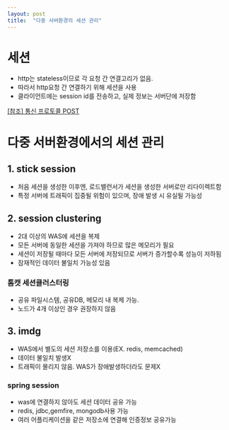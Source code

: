 ```yaml
---
layout: post
title:  "다중 서버환경의 세션 관리"
---
```


# 세션
- http는 stateless이므로 각 요청 간 연결고리가 없음.
- 따라서 http요청 간 연결하기 위해 세션을 사용
- 클라이언트에는 session id를 전송하고, 실제 정보는 서버단에 저장함

[[참조] 통신 프로토콜 POST](https://hyooi.github.io/communication-protocol/)



# 다중 서버환경에서의 세션 관리

## 1. stick session
- 처음 세션을 생성한 이후엔, 로드밸런서가 세션을 생성한 서버로만 리다이렉트함
- 특정 서버에 트래픽이 집중될 위험이 있으며, 장애 발생 시 유실될 가능성


## 2. session clustering
- 2대 이상의 WAS에 세션을 복제
- 모든 서버에 동일한 세션을 가져야 하므로 많은 메모리가 필요
- 세션이 저장될 때마다 모든 서버에 저장되므로 서버가 증가할수록 성능이 저하됨
- 잠재적인 데이터 불일치 가능성 있음


### 톰캣 세션클러스터링
- 공유 파일시스템, 공유DB, 메모리 내 복제 가능. 
- 노드가 4개 이상인 경우 권장하지 않음


## 3. imdg
- WAS에서 별도의 세션 저장소를 이용(EX. redis, memcached)
- 데이터 불일치 발생X
- 트래픽이 몰리지 않음. WAS가 장애발생하더라도 문제X

### spring session
- was에 연결하지 않아도 세션 데이터 공유 가능
- redis, jdbc,gemfire, mongodb사용 가능
- 여러 어플리케이션을 같은 저장소에 연결해 인증정보 공유가능
